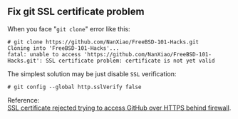 Fix git SSL certificate problem
----
When you face "`git clone`" error like this:  

	# git clone https://github.com/NanXiao/FreeBSD-101-Hacks.git
	Cloning into 'FreeBSD-101-Hacks'...
	fatal: unable to access 'https://github.com/NanXiao/FreeBSD-101-Hacks.git': SSL certificate problem: certificate is not yet valid

The simplest solution may be just disable `SSL` verification: 

	# git config --global http.sslVerify false

Reference:  
[SSL certificate rejected trying to access GitHub over HTTPS behind firewall](https://stackoverflow.com/questions/3777075/ssl-certificate-rejected-trying-to-access-github-over-https-behind-firewall).

	
	
